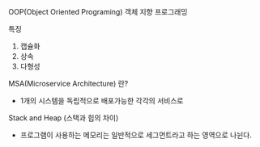 OOP(Object Oriented Programing) 객체 지향 프로그래밍

특징
1. 캡슐화
2. 상속
3. 다형성

MSA(Microservice Architecture) 란?
- 1개의 시스템을 독립적으로 배포가능한 각각의 서비스로 


Stack and Heap (스택과 힙의 차이)
- 프로그램이 사용하는 메모리는 일반적으로 세그먼트라고 하는 영역으로 나뉜다.


